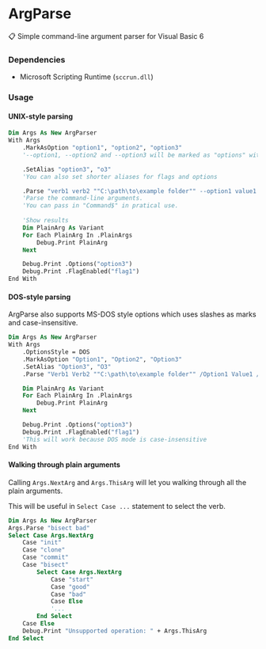 # ArgParse
📋 Simple command-line argument parser for Visual Basic 6

### Dependencies

- Microsoft Scripting Runtime (`sccrun.dll`)

### Usage

#### UNIX-style parsing

```vb
Dim Args As New ArgParser
With Args
    .MarkAsOption "option1", "option2", "option3"
	'--option1, --option2 and --option3 will be marked as "options" with values

    .SetAlias "option3", "o3"
	'You can also set shorter aliases for flags and options

    .Parse "verb1 verb2 ""C:\path\to\example folder"" --option1 value1 --option2=value2 -o3 value3 --flag1 --flag2"
	'Parse the command-line arguments.
	'You can pass in "Command$" in pratical use.
    
	'Show results
    Dim PlainArg As Variant
    For Each PlainArg In .PlainArgs
        Debug.Print PlainArg
    Next

    Debug.Print .Options("option3")
    Debug.Print .FlagEnabled("flag1")
End With
```

#### DOS-style parsing

ArgParse also supports MS-DOS style options which uses slashes as marks and case-insensitive.

```vb
Dim Args As New ArgParser
With Args
	.OptionsStyle = DOS
    .MarkAsOption "Option1", "Option2", "Option3"
    .SetAlias "Option3", "O3"
	.Parse "Verb1 Verb2 ""C:\path\to\example folder"" /Option1 Value1 /Option2:Value2 /O3 Value3 /Flag1 /Flag2"

    Dim PlainArg As Variant
    For Each PlainArg In .PlainArgs
        Debug.Print PlainArg
    Next

    Debug.Print .Options("option3")
    Debug.Print .FlagEnabled("flag1")
	'This will work because DOS mode is case-insensitive
End With
```

#### Walking through plain arguments

Calling `Args.NextArg` and `Args.ThisArg` will let you walking through all the plain arguments.

This will be useful in `Select Case ...` statement to select the verb.

```vb
Dim Args As New ArgParser
Args.Parse "bisect bad"
Select Case Args.NextArg
	Case "init"
	Case "clone"
	Case "commit"
	Case "bisect"
    	Select Case Args.NextArg
    		Case "start"
    		Case "good"
    		Case "bad"
    		Case Else
        	'...
    	End Select
	Case Else
    Debug.Print "Unsupported operation: " + Args.ThisArg
End Select
```

